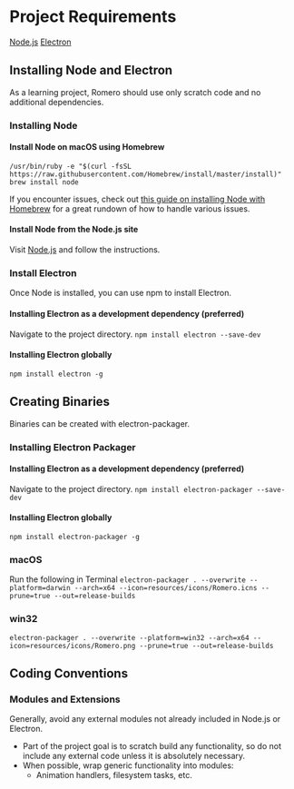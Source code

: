 # Project Requirements
[Node.js](https://nodejs.org/en/)
[Electron](https://electronjs.org)


## Installing Node and Electron
As a learning project, Romero should use only scratch code and no additional dependencies.

### Installing Node

#### Install Node on macOS using Homebrew
`/usr/bin/ruby -e "$(curl -fsSL https://raw.githubusercontent.com/Homebrew/install/master/install)"`
`brew install node`

If you encounter issues, check out [this guide on installing Node with Homebrew](https://www.dyclassroom.com/howto-mac/how-to-install-nodejs-and-npm-on-mac-using-homebrew) for a great rundown of how to handle various issues.

#### Install Node from the Node.js site
Visit [Node.js](https://nodejs.org/en/) and follow the instructions.

### Install Electron
Once Node is installed, you can use npm to install Electron.

#### Installing Electron as a development dependency (preferred)
Navigate to the project directory.
`npm install electron --save-dev`

#### Installing Electron globally
`npm install electron -g`


## Creating Binaries
Binaries can be created with electron-packager.

### Installing Electron Packager

#### Installing Electron as a development dependency (preferred)
Navigate to the project directory.
`npm install electron-packager --save-dev`

#### Installing Electron globally
`npm install electron-packager -g`


### macOS
Run the following in Terminal
`electron-packager . --overwrite --platform=darwin --arch=x64 --icon=resources/icons/Romero.icns --prune=true --out=release-builds`

### win32
`electron-packager . --overwrite --platform=win32 --arch=x64 --icon=resources/icons/Romero.png --prune=true --out=release-builds`


## Coding Conventions

### Modules and Extensions
Generally, avoid any external modules not already included in Node.js or Electron.
* Part of the project goal is to scratch build any functionality, so do not include any external code unless it is absolutely necessary.
* When possible, wrap generic functionality into modules:
  * Animation handlers, filesystem tasks, etc.
